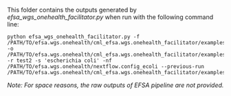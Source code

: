 This folder contains the outputs generated by _efsa_wgs_onehealth_facilitator.py_ when run with the following command line:
```
python efsa_wgs_onehealth_facilitator.py -f /PATH/TO/efsa.wgs.onehealth/cml_efsa.wgs.onehealth_facilitator/examples/ecoli/ecoli_fastq_test2/ -o /PATH/TO/efsa.wgs.onehealth/cml_efsa.wgs.onehealth_facilitator/examples/ecoli -r test2 -s 'escherichia coli' -nf /PATH/TO/efsa.wgs.onehealth/nextflow.config_ecoli --previous-run /PATH/TO/efsa.wgs.onehealth/cml_efsa.wgs.onehealth_facilitator/examples/ecoli/test1
```

*Note: For space reasons, the raw outputs of EFSA pipeline are not provided.*
